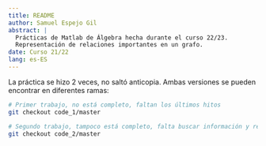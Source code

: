```yaml
---
title: README
author: Samuel Espejo Gil
abstract: |
  Prácticas de Matlab de Álgebra hecha durante el curso 22/23.
  Representación de relaciones importantes en un grafo.
date: Curso 21/22
lang: es-ES
---
```


La práctica se hizo 2 veces, no saltó anticopia.
Ambas versiones se pueden encontrar en diferentes ramas:

```bash
# Primer trabajo, no está completo, faltan los últimos hitos
git checkout code_1/master

# Segundo trabajo, tampoco está completo, falta buscar información y rellenar una tabla
git checkout code_2/master
```

